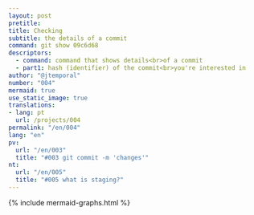 ```yaml
---
layout: post
pretitle:
title: Checking
subtitle: the details of a commit
command: git show 09c6d68
descriptors:
  - command: command that shows details<br>of a commit
  - part1: hash (identifier) of the commit<br>you're interested in
author: "@jtemporal"
number: "004"
mermaid: true
use_static_image: true
translations:
- lang: pt
  url: /projects/004
permalink: "/en/004"
lang: "en"
pv:
  url: "/en/003"
  title: "#003 git commit -m 'changes'"
nt:
  url: "/en/005"
  title: "#005 what is staging?"
---
```


{% include mermaid-graphs.html %}